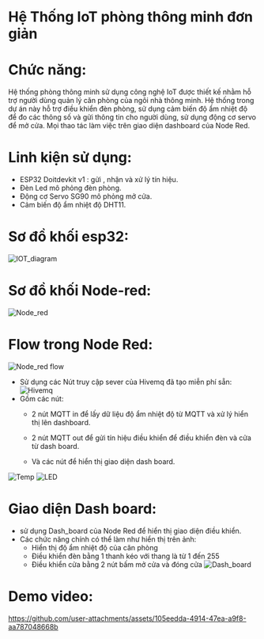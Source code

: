 # Hệ Thống IoT phòng thông minh đơn giản

# Chức năng:

Hệ thống phòng thông minh sử dụng công nghệ IoT được thiết kế nhằm hỗ trợ người dùng quản lý căn phòng của ngôi nhà thông minh. Hệ thống trong dự án này hỗ trợ điều khiển đèn phòng, sử dụng cảm biến độ ẩm nhiệt độ để đo các thông số và gửi thông tin cho người dùng, sử dụng động cơ servo để mở cửa. Mọi thao tác làm việc trên giao diện dashboard của Node Red.

# Linh kiện sử dụng:
  * ESP32 Doitdevkit v1 : gửi , nhận và xử lý tín hiệu.
  * Đèn Led mô phỏng đèn phòng.
  * Động cơ Servo SG90 mô phỏng mở cửa.
  * Cảm biến độ ẩm nhiệt độ DHT11.

# Sơ đồ khối esp32:
![IOT_diagram](https://github.com/linhlinhto/IoT_Basic_Smartroom/blob/main/images/Smart_room_diagram.png)

# Sơ đồ khối Node-red:
![Node_red](https://github.com/linhlinhto/IoT_Basic_Smartroom/blob/main/images/Node_Red_diagram.png)

# Flow trong Node Red:

![Node_red flow](https://github.com/linhlinhto/IoT_Basic_Smartroom/blob/main/images/Node_red_flow.png)

 * Sử dụng các Nút truy cập sever của Hivemq đã tạo miễn phí sẵn:
   ![Hivemq](https://github.com/linhlinhto/IoT_Basic_Smartroom/blob/main/images/Hive_mq.png)
 * Gồm các nút:
    - 2 nút MQTT in để lấy dữ liệu độ ẩm nhiệt độ từ MQTT và xử lý hiển thị lên dashboard.
      
    - 2 nút MQTT out để gửi tín hiệu điều khiển để điều khiển đèn và cửa từ dash board.
    - Và các nút để hiển thị giao diện dash board.
  
![Temp](https://github.com/linhlinhto/IoT_Basic_Smartroom/blob/main/images/Temp.png)
![LED](https://github.com/linhlinhto/IoT_Basic_Smartroom/blob/main/images/Led.png) 
# Giao diện Dash board:
  * sử dụng Dash_board của Node Red để hiển thị giao diện điều khiển.
  * Các chức năng chính có thể làm như hiển thị trên ảnh:
    - Hiển thị độ ẩm nhiệt độ của căn phòng
    - Điều khiển đèn bằng 1 thanh kéo với thang là từ 1 đến 255
    - Điều khiển cửa bằng 2 nút bấm mở cửa và đóng cửa 
![Dash_board](https://github.com/linhlinhto/IoT_Basic_Smartroom/blob/main/images/Dash_board.png)

# Demo video:
https://github.com/user-attachments/assets/105eedda-4914-47ea-a9f8-aa787048668b



